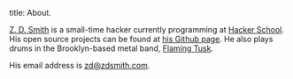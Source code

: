 title: About.

[Z. D. Smith](http://zdsmith.com) is a small-time hacker currently programming at [Hacker School][HS]. His open source projects can be found at [his Github page][github]. He also plays drums in the Brooklyn-based metal band, [Flaming Tusk](http://flamingtusk.com).

His email address is zd@zdsmith.com.

[HS]: http://hackerschool.com
[github]: http://github.com/subsetpark